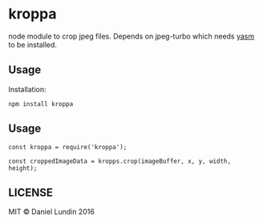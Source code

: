 # kroppa

node module to crop jpeg files. Depends on jpeg-turbo which needs [yasm](http://yasm.tortall.net/) to be installed.


## Usage
Installation:

```
npm install kroppa
```

## Usage

```
const kroppa = require('kroppa');

const croppedImageData = kropps.crop(imageBuffer, x, y, width, height);
```

## LICENSE
MIT © Daniel Lundin 2016
